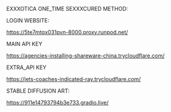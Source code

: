 
EXXXOTICA ONE_TIME SEXXXCURED METHOD:


LOGIN WEBSITE:

https://5te7mtqx031pvn-8000.proxy.runpod.net/


MAIN API KEY

https://agencies-installing-shareware-china.trycloudflare.com/

EXTRA_API KEY

https://jets-coaches-indicated-ray.trycloudflare.com/

STABLE DIFFUSION ART:

https://911e14793794b3e733.gradio.live/


